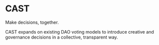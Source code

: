 # CAST
Make decisions, together.

CAST expands on existing DAO voting models to introduce creative and governance decisions in a collective, transparent way.
